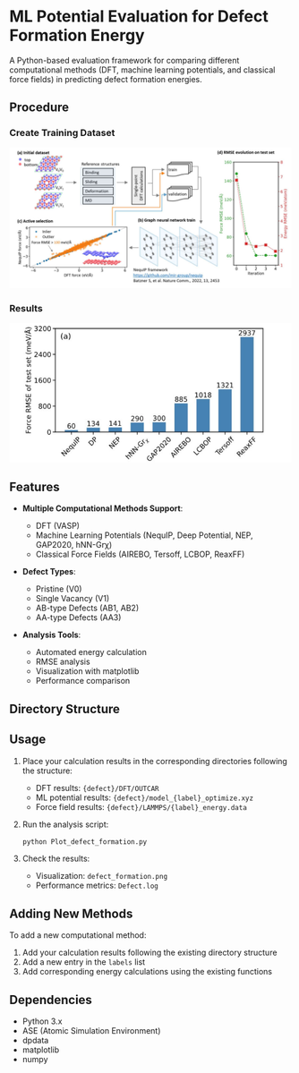 # ML Potential Evaluation for Defect Formation Energy

A Python-based evaluation framework for comparing different computational methods (DFT, machine learning potentials, and classical force fields) in predicting defect formation energies.
## Procedure
### Create Training Dataset
![Training dataset](/image/Training_Dataset.png)
### Results
![Force_RMSE](/image/Force_RMSE.png)
## Features

- **Multiple Computational Methods Support**:
  - DFT (VASP)
  - Machine Learning Potentials (NequIP, Deep Potential, NEP, GAP2020, hNN-Grχ)
  - Classical Force Fields (AIREBO, Tersoff, LCBOP, ReaxFF)

- **Defect Types**:
  - Pristine (V0)
  - Single Vacancy (V1)
  - AB-type Defects (AB1, AB2)
  - AA-type Defects (AA3)

- **Analysis Tools**:
  - Automated energy calculation
  - RMSE analysis
  - Visualization with matplotlib
  - Performance comparison

## Directory Structure

## Usage

1. Place your calculation results in the corresponding directories following the structure:
   - DFT results: `{defect}/DFT/OUTCAR`
   - ML potential results: `{defect}/model_{label}_optimize.xyz`
   - Force field results: `{defect}/LAMMPS/{label}_energy.data`

2. Run the analysis script:
   ```bash
   python Plot_defect_formation.py
   ```

3. Check the results:
   - Visualization: `defect_formation.png`
   - Performance metrics: `Defect.log`

## Adding New Methods

To add a new computational method:

1. Add your calculation results following the existing directory structure
2. Add a new entry in the `labels` list
3. Add corresponding energy calculations using the existing functions

## Dependencies

- Python 3.x
- ASE (Atomic Simulation Environment)
- dpdata
- matplotlib
- numpy
